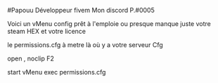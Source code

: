 #Papouu
Développeur fivem Mon discord P.#0005

Voici un vMenu config prêt à l'emploie ou presque manque juste votre steam HEX et votre licence

le permissions.cfg à metre là où y a votre serveur Cfg

open ,
noclip F2

start vMenu
exec permissions.cfg